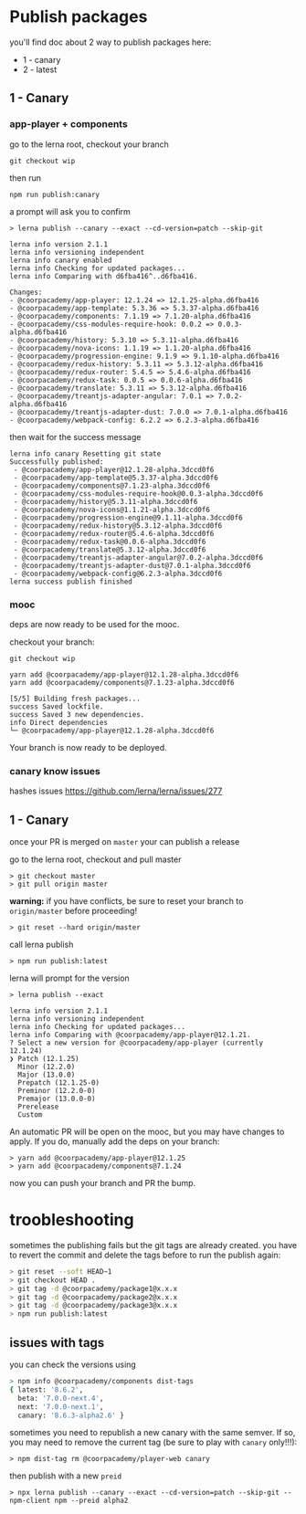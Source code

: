 # Publish packages

you'll find doc about 2 way to publish packages here:

- 1 - canary
- 2 - latest

## 1 - Canary

### app-player + components

go to the lerna root, checkout your branch

```
git checkout wip
```

then run

```
npm run publish:canary
```

a prompt will ask you to confirm

```
> lerna publish --canary --exact --cd-version=patch --skip-git

lerna info version 2.1.1
lerna info versioning independent
lerna info canary enabled
lerna info Checking for updated packages...
lerna info Comparing with d6fba416^..d6fba416.

Changes:
- @coorpacademy/app-player: 12.1.24 => 12.1.25-alpha.d6fba416
- @coorpacademy/app-template: 5.3.36 => 5.3.37-alpha.d6fba416
- @coorpacademy/components: 7.1.19 => 7.1.20-alpha.d6fba416
- @coorpacademy/css-modules-require-hook: 0.0.2 => 0.0.3-alpha.d6fba416
- @coorpacademy/history: 5.3.10 => 5.3.11-alpha.d6fba416
- @coorpacademy/nova-icons: 1.1.19 => 1.1.20-alpha.d6fba416
- @coorpacademy/progression-engine: 9.1.9 => 9.1.10-alpha.d6fba416
- @coorpacademy/redux-history: 5.3.11 => 5.3.12-alpha.d6fba416
- @coorpacademy/redux-router: 5.4.5 => 5.4.6-alpha.d6fba416
- @coorpacademy/redux-task: 0.0.5 => 0.0.6-alpha.d6fba416
- @coorpacademy/translate: 5.3.11 => 5.3.12-alpha.d6fba416
- @coorpacademy/treantjs-adapter-angular: 7.0.1 => 7.0.2-alpha.d6fba416
- @coorpacademy/treantjs-adapter-dust: 7.0.0 => 7.0.1-alpha.d6fba416
- @coorpacademy/webpack-config: 6.2.2 => 6.2.3-alpha.d6fba416
```

then wait for the success message

```
lerna info canary Resetting git state
Successfully published:
 - @coorpacademy/app-player@12.1.28-alpha.3dccd0f6
 - @coorpacademy/app-template@5.3.37-alpha.3dccd0f6
 - @coorpacademy/components@7.1.23-alpha.3dccd0f6
 - @coorpacademy/css-modules-require-hook@0.0.3-alpha.3dccd0f6
 - @coorpacademy/history@5.3.11-alpha.3dccd0f6
 - @coorpacademy/nova-icons@1.1.21-alpha.3dccd0f6
 - @coorpacademy/progression-engine@9.1.11-alpha.3dccd0f6
 - @coorpacademy/redux-history@5.3.12-alpha.3dccd0f6
 - @coorpacademy/redux-router@5.4.6-alpha.3dccd0f6
 - @coorpacademy/redux-task@0.0.6-alpha.3dccd0f6
 - @coorpacademy/translate@5.3.12-alpha.3dccd0f6
 - @coorpacademy/treantjs-adapter-angular@7.0.2-alpha.3dccd0f6
 - @coorpacademy/treantjs-adapter-dust@7.0.1-alpha.3dccd0f6
 - @coorpacademy/webpack-config@6.2.3-alpha.3dccd0f6
lerna success publish finished
```

### mooc

deps are now ready to be used for the mooc.

checkout your branch:

```
git checkout wip
```

```
yarn add @coorpacademy/app-player@12.1.28-alpha.3dccd0f6
yarn add @coorpacademy/components@7.1.23-alpha.3dccd0f6
```

```
[5/5] Building fresh packages...
success Saved lockfile.
success Saved 3 new dependencies.
info Direct dependencies
└─ @coorpacademy/app-player@12.1.28-alpha.3dccd0f6
```

Your branch is now ready to be deployed.

### canary know issues

hashes issues https://github.com/lerna/lerna/issues/277

## 1 - Canary

once your PR is merged on `master` your can publish a release

go to the lerna root, checkout and pull master

```
> git checkout master
> git pull origin master
```

**warning:** if you have conflicts, be sure to reset your branch to `origin/master` before proceeding!

```
> git reset --hard origin/master
```

call lerna publish

```
> npm run publish:latest
```

lerna will prompt for the version

```
> lerna publish --exact

lerna info version 2.1.1
lerna info versioning independent
lerna info Checking for updated packages...
lerna info Comparing with @coorpacademy/app-player@12.1.21.
? Select a new version for @coorpacademy/app-player (currently 12.1.24)
❯ Patch (12.1.25)
  Minor (12.2.0)
  Major (13.0.0)
  Prepatch (12.1.25-0)
  Preminor (12.2.0-0)
  Premajor (13.0.0-0)
  Prerelease
  Custom
```

An automatic PR will be open on the mooc, but you may have changes to apply.
If you do, manually add the deps on your branch:

```
> yarn add @coorpacademy/app-player@12.1.25
> yarn add @coorpacademy/components@7.1.24
```

now you can push your branch and PR the bump.

# troobleshooting

sometimes the publishing fails but the git tags are already created.
you have to revert the commit and delete the tags before to run the publish again:

```sh
> git reset --soft HEAD~1
> git checkout HEAD .
> git tag -d @coorpacademy/package1@x.x.x
> git tag -d @coorpacademy/package2@x.x.x
> git tag -d @coorpacademy/package3@x.x.x
> npm run publish:latest
```

## issues with tags

you can check the versions using

```sh
> npm info @coorpacademy/components dist-tags
{ latest: '8.6.2',
  beta: '7.0.0-next.4',
  next: '7.0.0-next.1',
  canary: '8.6.3-alpha2.6' }
```

sometimes you need to republish a new canary with the same semver.
If so, you may need to remove the current tag (be sure to play with `canary` only!!!):

```
> npm dist-tag rm @coorpacademy/player-web canary
```

then publish with a new `preid`

```
> npx lerna publish --canary --exact --cd-version=patch --skip-git --npm-client npm --preid alpha2
```
